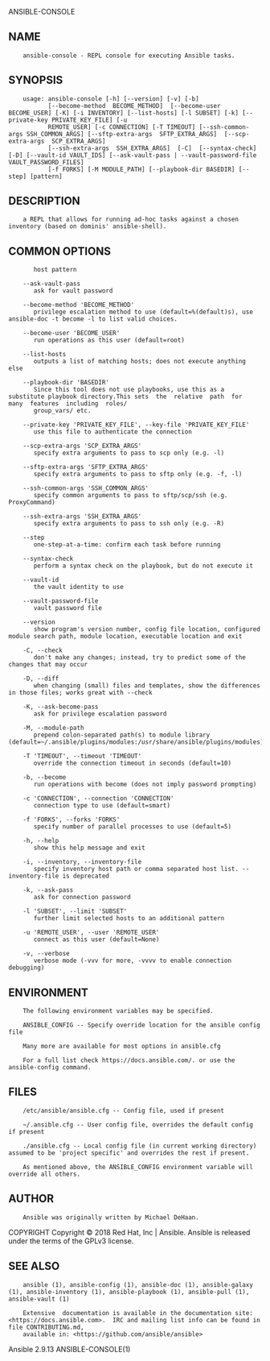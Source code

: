  ANSIBLE-CONSOLE
 
## NAME
        ansible-console - REPL console for executing Ansible tasks.
 
## SYNOPSIS
        usage: ansible-console [-h] [--version] [-v] [-b]
               [--become-method  BECOME_METHOD]  [--become-user BECOME_USER] [-K] [-i INVENTORY] [--list-hosts] [-l SUBSET] [-k] [--private-key PRIVATE_KEY_FILE] [-u
               REMOTE_USER] [-c CONNECTION] [-T TIMEOUT] [--ssh-common-args SSH_COMMON_ARGS] [--sftp-extra-args  SFTP_EXTRA_ARGS]  [--scp-extra-args  SCP_EXTRA_ARGS]
               [--ssh-extra-args  SSH_EXTRA_ARGS]  [-C]  [--syntax-check] [-D] [--vault-id VAULT_IDS] [--ask-vault-pass | --vault-password-file VAULT_PASSWORD_FILES]
               [-f FORKS] [-M MODULE_PATH] [--playbook-dir BASEDIR] [--step] [pattern]
 
## DESCRIPTION
        a REPL that allows for running ad-hoc tasks against a chosen inventory (based on dominis' ansible-shell).
 
## COMMON OPTIONS
           host pattern
 
        --ask-vault-pass
           ask for vault password
 
        --become-method 'BECOME_METHOD'
           privilege escalation method to use (default=%(default)s), use ansible-doc -t become -l to list valid choices.
 
        --become-user 'BECOME_USER'
           run operations as this user (default=root)
 
        --list-hosts
           outputs a list of matching hosts; does not execute anything else
 
        --playbook-dir 'BASEDIR'
           Since this tool does not use playbooks, use this as a substitute playbook directory.This sets  the  relative  path  for  many  features  including  roles/
           group_vars/ etc.
 
        --private-key 'PRIVATE_KEY_FILE', --key-file 'PRIVATE_KEY_FILE'
           use this file to authenticate the connection
 
        --scp-extra-args 'SCP_EXTRA_ARGS'
           specify extra arguments to pass to scp only (e.g. -l)
 
        --sftp-extra-args 'SFTP_EXTRA_ARGS'
           specify extra arguments to pass to sftp only (e.g. -f, -l)
 
        --ssh-common-args 'SSH_COMMON_ARGS'
           specify common arguments to pass to sftp/scp/ssh (e.g. ProxyCommand)
 
        --ssh-extra-args 'SSH_EXTRA_ARGS'
           specify extra arguments to pass to ssh only (e.g. -R)
 
        --step
           one-step-at-a-time: confirm each task before running
 
        --syntax-check
           perform a syntax check on the playbook, but do not execute it
 
        --vault-id
           the vault identity to use
 
        --vault-password-file
           vault password file
 
        --version
           show program's version number, config file location, configured module search path, module location, executable location and exit
 
        -C, --check
           don't make any changes; instead, try to predict some of the changes that may occur
 
        -D, --diff
           when changing (small) files and templates, show the differences in those files; works great with --check
 
        -K, --ask-become-pass
           ask for privilege escalation password
 
        -M, --module-path
           prepend colon-separated path(s) to module library (default=~/.ansible/plugins/modules:/usr/share/ansible/plugins/modules)
 
        -T 'TIMEOUT', --timeout 'TIMEOUT'
           override the connection timeout in seconds (default=10)
 
        -b, --become
           run operations with become (does not imply password prompting)
 
        -c 'CONNECTION', --connection 'CONNECTION'
           connection type to use (default=smart)
 
        -f 'FORKS', --forks 'FORKS'
           specify number of parallel processes to use (default=5)
 
        -h, --help
           show this help message and exit
 
        -i, --inventory, --inventory-file
           specify inventory host path or comma separated host list. --inventory-file is deprecated
 
        -k, --ask-pass
           ask for connection password
 
        -l 'SUBSET', --limit 'SUBSET'
           further limit selected hosts to an additional pattern
 
        -u 'REMOTE_USER', --user 'REMOTE_USER'
           connect as this user (default=None)
 
        -v, --verbose
           verbose mode (-vvv for more, -vvvv to enable connection debugging)
 
## ENVIRONMENT
        The following environment variables may be specified.
 
        ANSIBLE_CONFIG -- Specify override location for the ansible config file
 
        Many more are available for most options in ansible.cfg
 
        For a full list check https://docs.ansible.com/. or use the ansible-config command.
 
## FILES
        /etc/ansible/ansible.cfg -- Config file, used if present
 
        ~/.ansible.cfg -- User config file, overrides the default config if present
 
        ./ansible.cfg -- Local config file (in current working directory) assumed to be 'project specific' and overrides the rest if present.
 
        As mentioned above, the ANSIBLE_CONFIG environment variable will override all others.
 
## AUTHOR
        Ansible was originally written by Michael DeHaan.
 
 COPYRIGHT
        Copyright © 2018 Red Hat, Inc | Ansible.  Ansible is released under the terms of the GPLv3 license.
 
## SEE ALSO
        ansible (1), ansible-config (1), ansible-doc (1), ansible-galaxy (1), ansible-inventory (1), ansible-playbook (1), ansible-pull (1), ansible-vault (1)
 
        Extensive  documentation is available in the documentation site: <https://docs.ansible.com>.  IRC and mailing list info can be found in file CONTRIBUTING.md,
        available in: <https://github.com/ansible/ansible>
 
 Ansible 2.9.13                                                                                                                                    ANSIBLE-CONSOLE(1)
